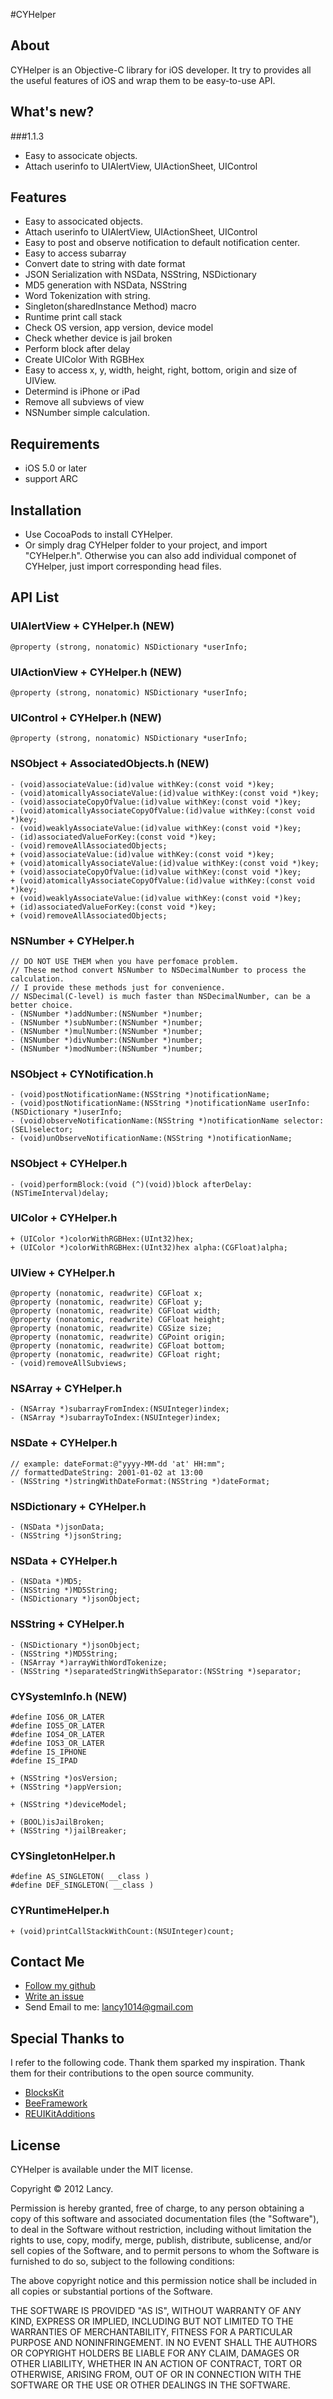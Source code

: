 #CYHelper
## About
CYHelper is an Objective-C library for iOS developer. It try to provides all the useful features of iOS and wrap them to be easy-to-use API.

## What's new?
###1.1.3
* Easy to associcate objects.
* Attach userinfo to UIAlertView, UIActionSheet, UIControl

## Features
* Easy to associcated objects.
* Attach userinfo to UIAlertView, UIActionSheet, UIControl
* Easy to post and observe notification to default notification center.
* Easy to access subarray
* Convert date to string with date format
* JSON Serialization with NSData, NSString, NSDictionary
* MD5 generation with NSData, NSString
* Word Tokenization with string.
* Singleton(sharedInstance Method) macro
* Runtime print call stack
* Check OS version, app version, device model
* Check whether device is jail broken
* Perform block after delay
* Create UIColor With RGBHex
* Easy to access x, y, width, height, right, bottom, origin and size of UIView.
* Determind is iPhone or iPad
* Remove all subviews of view
* NSNumber simple calculation.

## Requirements
* iOS 5.0 or later
* support ARC

## Installation
* Use CocoaPods to install CYHelper.
* Or simply drag CYHelper folder to your project, and import "CYHelper.h". Otherwise you can also add individual componet of CYHelper, just import corresponding head files.

## API List
### UIAlertView + CYHelper.h (NEW)
    @property (strong, nonatomic) NSDictionary *userInfo;
### UIActionView + CYHelper.h (NEW)
    @property (strong, nonatomic) NSDictionary *userInfo;
### UIControl + CYHelper.h (NEW)
    @property (strong, nonatomic) NSDictionary *userInfo;
### NSObject + AssociatedObjects.h (NEW)
    - (void)associateValue:(id)value withKey:(const void *)key;
    - (void)atomicallyAssociateValue:(id)value withKey:(const void *)key;
    - (void)associateCopyOfValue:(id)value withKey:(const void *)key;
    - (void)atomicallyAssociateCopyOfValue:(id)value withKey:(const void *)key;
    - (void)weaklyAssociateValue:(id)value withKey:(const void *)key;
    - (id)associatedValueForKey:(const void *)key;
    - (void)removeAllAssociatedObjects;
    + (void)associateValue:(id)value withKey:(const void *)key;
    + (void)atomicallyAssociateValue:(id)value withKey:(const void *)key;
    + (void)associateCopyOfValue:(id)value withKey:(const void *)key;
    + (void)atomicallyAssociateCopyOfValue:(id)value withKey:(const void *)key;
    + (void)weaklyAssociateValue:(id)value withKey:(const void *)key;
    + (id)associatedValueForKey:(const void *)key;
    + (void)removeAllAssociatedObjects;


### NSNumber + CYHelper.h
    // DO NOT USE THEM when you have perfomace problem.
    // These method convert NSNumber to NSDecimalNumber to process the calculation.
    // I provide these methods just for convenience.
    // NSDecimal(C-level) is much faster than NSDecimalNumber, can be a better choice.
    - (NSNumber *)addNumber:(NSNumber *)number;
    - (NSNumber *)subNumber:(NSNumber *)number;
    - (NSNumber *)mulNumber:(NSNumber *)number;
    - (NSNumber *)divNumber:(NSNumber *)number;
    - (NSNumber *)modNumber:(NSNumber *)number;

### NSObject + CYNotification.h
    - (void)postNotificationName:(NSString *)notificationName;
    - (void)postNotificationName:(NSString *)notificationName userInfo:(NSDictionary *)userInfo;
    - (void)observeNotificationName:(NSString *)notificationName selector:(SEL)selector;
    - (void)unObserveNotificationName:(NSString *)notificationName;

### NSObject + CYHelper.h
    - (void)performBlock:(void (^)(void))block afterDelay:(NSTimeInterval)delay;
    
### UIColor + CYHelper.h
    + (UIColor *)colorWithRGBHex:(UInt32)hex;
    + (UIColor *)colorWithRGBHex:(UInt32)hex alpha:(CGFloat)alpha;
    
### UIView + CYHelper.h
    @property (nonatomic, readwrite) CGFloat x;
    @property (nonatomic, readwrite) CGFloat y;
    @property (nonatomic, readwrite) CGFloat width;
    @property (nonatomic, readwrite) CGFloat height;
    @property (nonatomic, readwrite) CGSize size;
    @property (nonatomic, readwrite) CGPoint origin;
    @property (nonatomic, readwrite) CGFloat bottom;
    @property (nonatomic, readwrite) CGFloat right;
    - (void)removeAllSubviews;

### NSArray + CYHelper.h
    - (NSArray *)subarrayFromIndex:(NSUInteger)index;
    - (NSArray *)subarrayToIndex:(NSUInteger)index;
### NSDate + CYHelper.h 
    // example: dateFormat:@"yyyy-MM-dd 'at' HH:mm";
    // formattedDateString: 2001-01-02 at 13:00
    - (NSString *)stringWithDateFormat:(NSString *)dateFormat;
### NSDictionary + CYHelper.h
    - (NSData *)jsonData;
    - (NSString *)jsonString;
### NSData + CYHelper.h
    - (NSData *)MD5;
    - (NSString *)MD5String;
    - (NSDictionary *)jsonObject;
### NSString + CYHelper.h
    - (NSDictionary *)jsonObject;
    - (NSString *)MD5String;
    - (NSArray *)arrayWithWordTokenize;
    - (NSString *)separatedStringWithSeparator:(NSString *)separator;
    
### CYSystemInfo.h (NEW)
    #define IOS6_OR_LATER	
    #define IOS5_OR_LATER	
    #define IOS4_OR_LATER
    #define IOS3_OR_LATER
    #define IS_IPHONE
    #define IS_IPAD
    
    + (NSString *)osVersion;
    + (NSString *)appVersion;
    
    + (NSString *)deviceModel;
    
    + (BOOL)isJailBroken;
    + (NSString *)jailBreaker;
    
### CYSingletonHelper.h
    #define AS_SINGLETON( __class )
    #define DEF_SINGLETON( __class )

### CYRuntimeHelper.h
    + (void)printCallStackWithCount:(NSUInteger)count;
    
## Contact Me
* [Follow my github](https://github.com/lancy)
* [Write an issue](https://github.com/lancy/CYHelper/issues)
* Send Email to me: lancy1014@gmail.com

## Special Thanks to
I refer to the following code. Thank them sparked my inspiration. Thank them for their contributions to the open source community.

* [BlocksKit](https://github.com/pandamonia/BlocksKit) 
* [BeeFramework](https://github.com/gavinkwoe/BeeFramework)
* [REUIKitAdditions](https://github.com/romaonthego/REUIKitAdditions)

## License
CYHelper is available under the MIT license.

Copyright © 2012 Lancy.

Permission is hereby granted, free of charge, to any person obtaining a copy of this software and associated documentation files (the "Software"), to deal in the Software without restriction, including without limitation the rights to use, copy, modify, merge, publish, distribute, sublicense, and/or sell copies of the Software, and to permit persons to whom the Software is furnished to do so, subject to the following conditions:

The above copyright notice and this permission notice shall be included in all copies or substantial portions of the Software.

THE SOFTWARE IS PROVIDED "AS IS", WITHOUT WARRANTY OF ANY KIND, EXPRESS OR IMPLIED, INCLUDING BUT NOT LIMITED TO THE WARRANTIES OF MERCHANTABILITY, FITNESS FOR A PARTICULAR PURPOSE AND NONINFRINGEMENT. IN NO EVENT SHALL THE AUTHORS OR COPYRIGHT HOLDERS BE LIABLE FOR ANY CLAIM, DAMAGES OR OTHER LIABILITY, WHETHER IN AN ACTION OF CONTRACT, TORT OR OTHERWISE, ARISING FROM, OUT OF OR IN CONNECTION WITH THE SOFTWARE OR THE USE OR OTHER DEALINGS IN THE SOFTWARE.